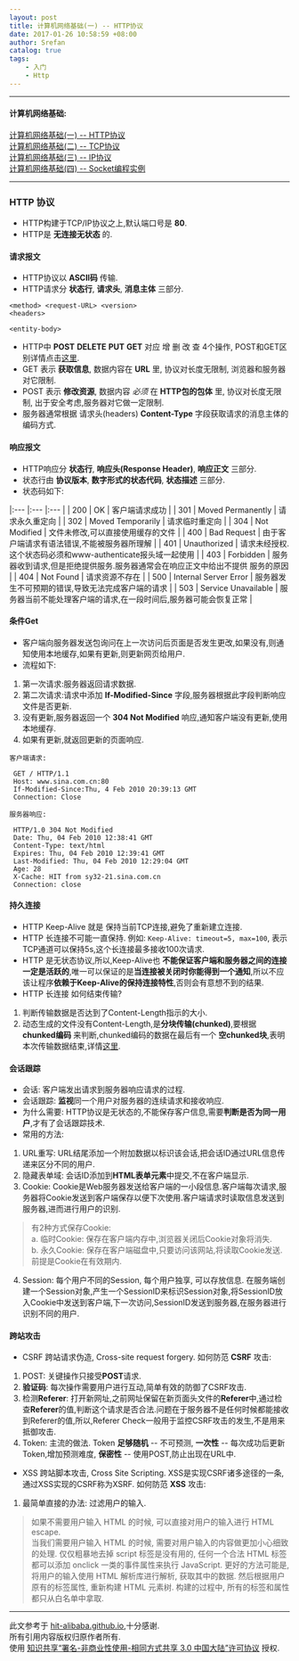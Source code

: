 ```yaml
---
layout: post
title: 计算机网络基础(一) -- HTTP协议
date: 2017-01-26 10:58:59 +08:00
author: Srefan
catalog: true
tags:
    - 入门
    - Http
---
```


***

#### 计算机网络基础:

[计算机网络基础(一) -- HTTP协议][http_basic]  
[计算机网络基础(二) -- TCP协议][tcp_basic]  
[计算机网络基础(三) -- IP协议][ip_basic]  
[计算机网络基础(四) -- Socket编程实例][socket_programming]  

***

### HTTP 协议

* HTTP构建于TCP/IP协议之上,默认端口号是 **80**.
* HTTP是 **无连接无状态** 的.

#### 请求报文

* HTTP协议以 **ASCII码** 传输.
* HTTP请求分 **状态行**, **请求头**, **消息主体** 三部分.

```
<method> <request-URL> <version>
<headers>

<entity-body>
```

* HTTP中 **POST** **DELETE** **PUT** **GET** 对应 增 删 改 查 4个操作, POST和GET区别详情点击[这里][Get_Post_Diff].
* GET 表示 **获取信息**, 数据内容在 **URL** 里, 协议对长度无限制, 浏览器和服务器对它限制.
* POST 表示 **修改资源**, 数据内容 *必须* 在 **HTTP包的包体** 里, 协议对长度无限制, 出于安全考虑,服务器对它做一定限制.
* 服务器通常根据 请求头(headers) **Content-Type** 字段获取请求的消息主体的编码方式.
 
#### 响应报文

* HTTP响应分 **状态行**, **响应头(Response Header)**, **响应正文** 三部分.
* 状态行由 **协议版本**, **数字形式的状态代码**, **状态描述** 三部分.
* 状态码如下:

|:--- |:--- |:--- |
| 200 | OK | 客户端请求成功 |
| 301 | Moved Permanently | 请求永久重定向 |
| 302 | Moved Temporarily | 请求临时重定向 |
| 304 | Not Modified | 文件未修改,可以直接使用缓存的文件 |
| 400 | Bad Request | 由于客户端请求有语法错误,不能被服务器所理解 |
| 401 | Unauthorized | 请求未经授权. 这个状态码必须和www-authenticate报头域一起使用 |
| 403 | Forbidden | 服务器收到请求,但是拒绝提供服务.服务器通常会在响应正文中给出不提供 服务的原因 |
| 404 | Not Found | 请求资源不存在 | 
| 500 | Internal Server Error | 服务器发生不可预期的错误,导致无法完成客户端的请求 |
| 503 | Service Unavailable | 服务器当前不能处理客户端的请求,在一段时间后,服务器可能会恢复正常 |


#### 条件Get

* 客户端向服务器发送包询问在上一次访问后页面是否发生更改,如果没有,则通知使用本地缓存,如果有更新,则更新网页给用户.
* 流程如下:
1. 第一次请求:服务器返回请求数据.
2. 第二次请求:请求中添加 **If-Modified-Since** 字段,服务器根据此字段判断响应文件是否更新.
3. 没有更新,服务器返回一个 **304 Not Modified** 响应,通知客户端没有更新,使用本地缓存.
4. 如果有更新,就返回更新的页面响应.

```
客户端请求:

 GET / HTTP/1.1  
 Host: www.sina.com.cn:80  
 If-Modified-Since:Thu, 4 Feb 2010 20:39:13 GMT  
 Connection: Close
```

```
服务器响应:

 HTTP/1.0 304 Not Modified  
 Date: Thu, 04 Feb 2010 12:38:41 GMT  
 Content-Type: text/html  
 Expires: Thu, 04 Feb 2010 12:39:41 GMT  
 Last-Modified: Thu, 04 Feb 2010 12:29:04 GMT  
 Age: 28  
 X-Cache: HIT from sy32-21.sina.com.cn  
 Connection: close 
```

#### 持久连接

* HTTP Keep-Alive 就是 保持当前TCP连接,避免了重新建立连接.
* HTTP 长连接不可能一直保持. 例如: `Keep-Alive: timeout=5, max=100`, 表示TCP通道可以保持5s,这个长连接最多接收100次请求.
* HTTP 是无状态协议,所以,Keep-Alive也 **不能保证客户端和服务器之间的连接一定是活跃的**,唯一可以保证的是**当连接被关闭时你能得到一个通知**,所以不应该让程序**依赖于Keep-Alive的保持连接特性**,否则会有意想不到的结果.
* HTTP 长连接 如何结束传输?
1. 判断传输数据是否达到了Content-Length指示的大小.
2. 动态生成的文件没有Content-Length,是**分块传输(chunked)**,要根据 **chunked编码** 来判断,chunked编码的数据在最后有一个 **空chunked块**,表明本次传输数据结束,详情[这里][Content_Length].

#### 会话跟踪

* 会话: 客户端发出请求到服务器响应请求的过程.
* 会话跟踪: **监视**同一个用户对服务器的连续请求和接收响应.
* 为什么需要: HTTP协议是无状态的,不能保存客户信息,需要**判断是否为同一用户**,才有了会话跟踪技术.
* 常用的方法:
1. URL重写: URL结尾添加一个附加数据以标识该会话,把会话ID通过URL信息传递来区分不同的用户.
2. 隐藏表单域: 会话ID添加到**HTML表单元素**中提交,不在客户端显示.
3. Cookie: Cookie是Web服务器发送给客户端的一小段信息.客户端每次请求,服务器将Cookie发送到客户端保存以便下次使用.客户端请求时读取信息发送到服务器,进而进行用户的识别.
> 有2种方式保存Cookie:  
> a. 临时Cookie: 保存在客户端内存中,浏览器关闭后Cookie对象将消失.  
> b. 永久Cookie: 保存在客户端磁盘中,只要访问该网站,将读取Cookie发送.前提是Cookie在有效期内.
4. Session: 每个用户不同的Session, 每个用户独享, 可以存放信息. 在服务端创建一个Session对象,产生一个SessionID来标识Session对象,将SessionID放入Cookie中发送到客户端,下一次访问,SessionID发送到服务器,在服务器进行识别不同的用户.

#### 跨站攻击

* CSRF 跨站请求伪造, Cross-site request forgery. 如何防范 **CSRF** 攻击:
1. POST: 关键操作只接受**POST**请求.
2. **验证码**: 每次操作需要用户进行互动,简单有效的防御了CSRF攻击.
3. 检测**Referer**: 打开新网址,之前网址保留在新页面头文件的**Referer**中,通过检查**Referer**的值,判断这个请求是否合法.问题在于服务器不是任何时候都能接收到Referer的值,所以,Referer Check一般用于监控CSRF攻击的发生,不是用来抵御攻击.
4. Token: 主流的做法. Token **足够随机** -- 不可预测, **一次性** -- 每次成功后更新Token,增加预测难度, **保密性** -- 使用POST,防止出现在URL中.
* XSS 跨站脚本攻击, Cross Site Scripting. XSS是实现CSRF诸多途径的一条,通过XSS实现的CSRF称为XSRF. 如何防范 **XSS** 攻击:
1. 最简单直接的办法: 过滤用户的输入.
> 如果不需要用户输入 HTML 的时候, 可以直接对用户的输入进行 HTML escape.  
> 当我们需要用户输入 HTML 的时候, 需要对用户输入的内容做更加小心细致的处理. 仅仅粗暴地去掉 script 标签是没有用的, 任何一个合法 HTML 标签都可以添加 onclick 一类的事件属性来执行 JavaScript. 更好的方法可能是, 将用户的输入使用 HTML 解析库进行解析, 获取其中的数据. 然后根据用户原有的标签属性, 重新构建 HTML 元素树. 构建的过程中, 所有的标签和属性都只从白名单中拿取.

***

此文参考于 [hit-alibaba.github.io][hit-alibaba.github.io],十分感谢.  
所有引用内容版权归原作者所有.  
使用 [知识共享“署名-非商业性使用-相同方式共享 3.0 中国大陆”许可协议][Lisence] 授权.

[Get_Post_Diff]: http://www.cnblogs.com/hyddd/archive/2009/03/31/1426026.html
[Content_Length]: http://www.cnblogs.com/skynet/archive/2010/12/11/1903347.html
[hit-alibaba.github.io]: https://hit-alibaba.github.io/interview/
[Lisence]: https://creativecommons.org/licenses/by-nc-sa/3.0/cn/

[http_basic]: /2017/01/basics-about-network-1-http/
[tcp_basic]: /2017/01/basics-about-network-2-tcp/
[ip_basic]: /2017/01/basics-about-network-3-ip/
[socket_programming]: /2017/01/basics-about-network-4-socket-programming/